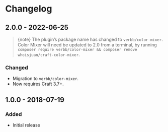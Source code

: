 # Changelog

## 2.0.0 - 2022-06-25

> {note} The plugin’s package name has changed to `verbb/color-mixer`. Color Mixer will need be updated to 2.0 from a terminal, by running `composer require verbb/color-mixer && composer remove whoisjuan/craft-color-mixer`.

### Changed
- Migration to `verbb/color-mixer`.
- Now requires Craft 3.7+.

## 1.0.0 - 2018-07-19

### Added
- Initial release
